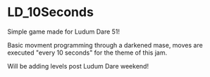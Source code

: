 # LD_10Seconds

Simple game made for Ludum Dare 51!

Basic movment programming through a darkened mase, moves are executed "every 10 seconds" for the theme of this jam.

Will be adding levels post Ludum Dare weekend!
